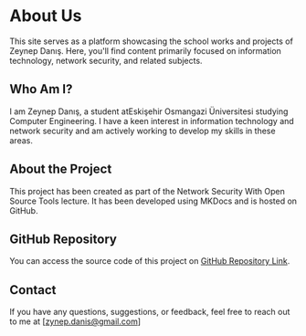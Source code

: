 
# About Us

This site serves as a platform showcasing the school works and projects of Zeynep Danış. Here, you'll find content primarily focused on information technology, network security, and related subjects.

## Who Am I?

I am Zeynep Danış, a student atEskişehir Osmangazi Üniversitesi studying Computer Engineering. I have a keen interest in information technology and network security and am actively working to develop my skills in these areas.

## About the Project

This project has been created as part of the Network Security With Open Source Tools lecture. It has been developed using MKDocs and is hosted on GitHub.

## GitHub Repository

You can access the source code of this project on [GitHub Repository Link](https://github.com/zeynepdanis/Network-Security.git).

## Contact

If you have any questions, suggestions, or feedback, feel free to reach out to me at [zynep.danis@gmail.com]








